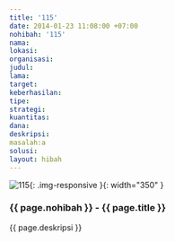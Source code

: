```yaml
---
title: '115'
date: 2014-01-23 11:08:00 +07:00
nohibah: '115'
nama:
lokasi:
organisasi:
judul:
lama:
target:
keberhasilan:
tipe:
strategi:
kuantitas:
dana:
deskripsi:
masalah:a
solusi:
layout: hibah
---
```


![115](/static/img/hibahcms/115.png){: .img-responsive }{: width="350" }

### {{ page.nohibah }} - {{ page.title }}

{{ page.deskripsi }}
